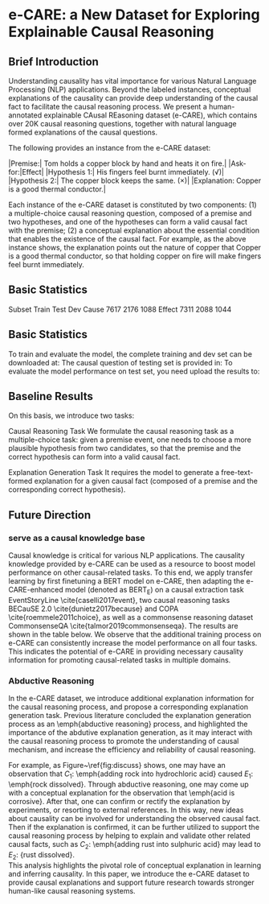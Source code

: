 # e-CARE: a New Dataset for Exploring Explainable Causal Reasoning

## Brief Introduction
Understanding causality has vital importance for various Natural Language Processing (NLP) applications. Beyond the labeled instances, conceptual explanations of the causality can provide deep understanding of the causal fact to facilitate the causal reasoning process. We present a human-annotated explainable CAusal REasoning dataset (e-CARE), which contains over 20K causal reasoning questions, together with natural language formed explanations of the causal questions. 

The following provides an instance from the e-CARE dataset:

|Premise:| Tom holds a copper block by hand and heats it on fire.|
|Ask-for:|Effect|
|Hypothesis 1:| His fingers feel burnt immediately. (√)|
|Hypothesis 2:| The copper block keeps the same. (×)|
|Explanation: Copper is a good thermal conductor.|

Each instance of the e-CARE dataset is constituted by two components: 
(1) a multiple-choice causal reasoning question, composed of a premise and two hypotheses, and one of the hypotheses can form a valid causal fact with the premise; 
(2) a conceptual explanation about the essential condition that enables the existence of the causal fact. For example, as the above instance shows, the explanation points out the nature of copper that Copper is a good thermal conductor, so that holding copper on fire will make fingers feel burnt immediately. 

## Basic Statistics

Subset Train Test Dev
Cause 7617 2176 1088
Effect 7311 2088 1044

## Basic Statistics

To train and evaluate the model, the complete training and dev set can be downloaded at:
The causal question of testing set is provided in: 
To evaluate the model performance on test set, you need upload the results to:

## Baseline Results

On this basis, we introduce two tasks:

Causal Reasoning Task
We formulate the causal reasoning task as a multiple-choice task: given a premise event, one needs to choose a more plausible hypothesis from two candidates, so that the premise and the correct hypothesis can form into a valid causal fact.

Explanation Generation Task
It requires the model to generate a free-text-formed explanation for a given causal fact (composed of a premise and the corresponding correct hypothesis).


## Future Direction

### serve as a causal knowledge base

Causal knowledge is critical for various NLP applications. The causality knowledge provided by e-CARE can be used as a resource to boost model performance on other causal-related tasks. To this end, we apply transfer learning by first finetuning a BERT model on e-CARE, then adapting the e-CARE-enhanced model (denoted as BERT$_\text{E}$) on a causal extraction task EventStoryLine \cite{caselli2017event}, two causal reasoning tasks BECauSE 2.0 \cite{dunietz2017because} and COPA \cite{roemmele2011choice}, as well as a commonsense reasoning dataset CommonsenseQA \cite{talmor2019commonsenseqa}. The results are shown in the table below. We observe that the additional training process on e-CARE can consistently increase the model performance on all four tasks. This indicates the potential of e-CARE in providing necessary causality information for promoting causal-related tasks in multiple domains.

### Abductive Reasoning

In the e-CARE dataset, we introduce additional explanation information for the causal reasoning process, and propose a corresponding explanation generation task. Previous literature concluded the explanation generation process as an \emph{abductive reasoning} process, and highlighted the importance of the abdutive explanation generation, as it may interact with the causal reasoning process to promote the understanding of causal mechanism, and increase the efficiency and reliability of causal reasoning.

For example, as Figure~\ref{fig:discuss} shows, one may have an observation that $C_1$: \emph{adding rock into hydrochloric acid} caused $E_1$: \emph{rock dissolved}. Through abductive reasoning, one may come up with a conceptual explanation for the observation that \emph{acid is corrosive}. After that, one can confirm or rectify the explanation by experiments, or resorting to external references. In this way, new ideas about causality can be involved for understanding the observed causal fact. Then if the explanation is confirmed, it can be further utilized to support the causal reasoning process by helping to explain and validate other related causal facts, such as $C_2$: \emph{adding rust into sulphuric acid} may lead to $E_2$: {rust dissolved}.  
This analysis highlights the pivotal role of conceptual explanation in learning and inferring causality. In this paper, we introduce the e-CARE dataset to provide causal explanations and support future research towards stronger human-like causal reasoning systems. 
